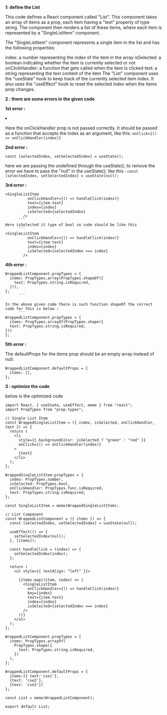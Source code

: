 
**1: define the List**

This code defines a React component called "List". This component takes an array of items as a prop, each item having a "text" property of type string. The component then renders a list of these items, where each item is represented by a "SingleListItem" component.

The "SingleListItem" component represents a single item in the list and has the following properties:

index: a number representing the index of the item in the array
isSelected: a boolean indicating whether the item is currently selected or not
onClickHandler: a function that gets called when the item is clicked
text: a string representing the text content of the item
The "List" component uses the "useState" hook to keep track of the currently selected item index. It also uses the "useEffect" hook to reset the selected index when the items prop changes.



**2 : there are some errors in the given code**


**1st error :**

<li
      style={{ backgroundColor: isSelected ? 'green' : 'red'}}
      onClick={onClickHandler(index)}
    >
    

Here  the onClickHandler prop is not passed correctly. It should be passed as a function that accepts the index as an argument, 
like this: 
      ```onClick={() => onClickHandler(index)}```
      
**2nd error :**
```      
const [selectedIndex, setSelectedIndex] = useState();
```
here we are passing the undefined through the useState(), to remove the error we have to pass the "null" in the useState();
like this : 
      ```const [selectedIndex, setSelectedIndex] = useState(null);```

**3rd error :**
```
<SingleListItem
          onClickHandler={() => handleClick(index)}
          text={item.text}
          index={index}
          isSelected={selectedIndex}
        />
      ```
Here isSelected it type of bool so code should be like this
      ```
<SingleListItem
          onClickHandler={() => handleClick(index)}
          text={item.text}
          index={index}
          isSelected={selectedIndex === index}
        />
```
**4th error :**
```
WrappedListComponent.propTypes = {
  items: PropTypes.array(PropTypes.shapeOf({
    text: PropTypes.string.isRequired,
  })),
}; 
      ```

In the above given code there is such function shapeOf the correct code for this is below : 
      ```
WrappedListComponent.propTypes = {
  items: PropTypes.arrayOf(PropTypes.shape({
  text: PropTypes.string.isRequired,
}))
};
 ```
**5th error :**

The defaultProps for the items prop should be an empty array instead of null:
```
WrappedListComponent.defaultProps = {
  items: [],
};
```
**3 : optimize the code**

below is the optimized code
```
import React, { useState, useEffect, memo } from "react";
import PropTypes from "prop-types";

// Single List Item
const WrappedSingleListItem = ({ index, isSelected, onClickHandler, text }) => {
  return (
    <li
      style={{ backgroundColor: isSelected ? "green" : "red" }}
      onClick={() => onClickHandler(index)}
    >
      {text}
    </li>
  );
};

WrappedSingleListItem.propTypes = {
  index: PropTypes.number,
  isSelected: PropTypes.bool,
  onClickHandler: PropTypes.func.isRequired,
  text: PropTypes.string.isRequired,
};

const SingleListItem = memo(WrappedSingleListItem);

// List Component
const WrappedListComponent = ({ items }) => {
  const [selectedIndex, setSelectedIndex] = useState(null);

  useEffect(() => {
    setSelectedIndex(null);
  }, [items]);

  const handleClick = (index) => {
    setSelectedIndex(index);
  };

  return (
    <ul style={{ textAlign: "left" }}>

      {items.map((item, index) => (
        <SingleListItem
          onClickHandler={() => handleClick(index)}
          key={index}
          text={item.text}
          index={index}
          isSelected={selectedIndex === index}
        />
      ))}
    </ul>
  );
};

WrappedListComponent.propTypes = {
  items: PropTypes.arrayOf(
    PropTypes.shape({
      text: PropTypes.string.isRequired,
    })
  ),
};

WrappedListComponent.defaultProps = {
  items:[{ text:'cse1'},
  {text: 'cse2'},
  {text: 'cse3'}]
};

const List = memo(WrappedListComponent);

export default List;
          ```